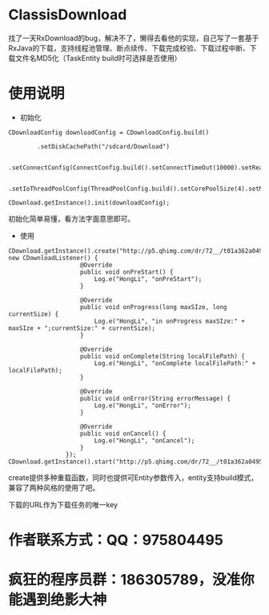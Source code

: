 # ClassisDownload
找了一天RxDownload的bug，解决不了，懒得去看他的实现，自己写了一套基于RxJava的下载，支持线程池管理、断点续传、下载完成校验、下载过程中断、下载文件名MD5化（TaskEntity build时可选择是否使用）
# 使用说明
* 初始化
```language_key 
CDownloadConfig downloadConfig = CDownloadConfig.build()
    
        .setDiskCachePath("/sdcard/Download")
        
        .setConnectConfig(ConnectConfig.build().setConnectTimeOut(10000).setReadTimeOut(20000))
        
        .setIoThreadPoolConfig(ThreadPoolConfig.build().setCorePoolSize(4).setMaximumPoolSize(100).setKeepAliveTime(60));

CDownload.getInstance().init(downloadConfig);
```
初始化简单易懂，看方法字面意思即可。
* 使用
```language_key 
CDownload.getInstance().create("http://p5.qhimg.com/dr/72__/t01a362a049573708ae.png", new CDownloadListener() {
                    @Override
                    public void onPreStart() {
                        Log.e("HongLi", "onPreStart");
                    }

                    @Override
                    public void onProgress(long maxSIze, long currentSize) {
                        Log.e("HongLi", "in onProgress maxSIze:" + maxSIze + ";currentSize:" + currentSize);
                    }

                    @Override
                    public void onComplete(String localFilePath) {
                        Log.e("HongLi", "onComplete localFilePath:" + localFilePath);
                    }

                    @Override
                    public void onError(String errorMessage) {
                        Log.e("HongLi", "onError");
                    }

                    @Override
                    public void onCancel() {
                        Log.e("HongLi", "onCancel");
                    }
                });
CDownload.getInstance().start("http://p5.qhimg.com/dr/72__/t01a362a049573708ae.png");
```
create提供多种重载函数，同时也提供可Entity参数传入，entity支持build模式，兼容了两种风格的使用了吧。

下载的URL作为下载任务的唯一key

# 作者联系方式：QQ：975804495
# 疯狂的程序员群：186305789，没准你能遇到绝影大神
